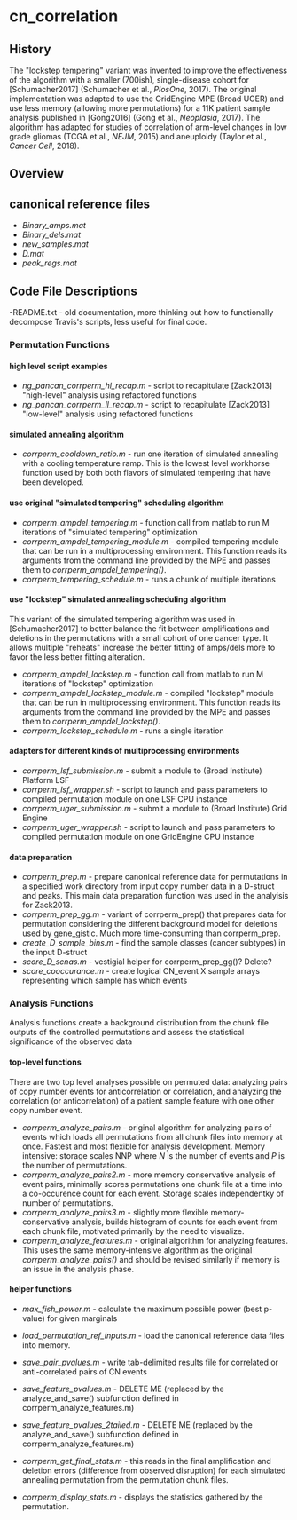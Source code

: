 # cn_correlation

## History
The "lockstep tempering" variant was invented to improve the effectiveness of the algorithm with a smaller (700ish), single-disease cohort for [Schumacher2017] (Schumacher et al., *PlosOne*, 2017). The original implementation was adapted to use the GridEngine MPE (Broad UGER) and use less memory (allowing more permutations) for a 11K patient sample analysis published in [Gong2016] (Gong et al., *Neoplasia*, 2017). The algorithm has adapted for studies of correlation of arm-level changes in low grade gliomas (TCGA et al., *NEJM*, 2015) and aneuploidy (Taylor et al., *Cancer Cell*, 2018).


## Overview


## canonical reference files
- *Binary_amps.mat*
- *Binary_dels.mat*
- *new_samples.mat*
- *D.mat*
- *peak_regs.mat*




## Code File Descriptions
-README.txt - old documentation, more thinking out how to functionally decompose Travis's scripts, less useful for final code.

### Permutation Functions

#### high level script examples
- *ng_pancan_corrperm_hl_recap.m* - script to recapitulate [Zack2013] "high-level" analysis using refactored functions
- *ng_pancan_corrperm_ll_recap.m* - script to recapitulate [Zack2013] "low-level" analysis using refactored functions

#### simulated annealing algorithm
- *corrperm_cooldown_ratio.m* - run one iteration of simulated annealing with a cooling temperature 
ramp. This is the lowest level workhorse function used by both both flavors of simulated tempering that
have been developed.


#### use original "simulated tempering" scheduling algorithm
- *corrperm_ampdel_tempering.m* - function call from matlab to run M iterations of "simulated tempering" optimization
- *corrperm_ampdel_tempering_module.m* - compiled tempering module that can be run in a multiprocessing 
environment. This function reads its arguments from the command line provided by the MPE and passes them
to *corrperm_ampdel_tempering()*.
- *corrperm_tempering_schedule.m* - runs a chunk of multiple iterations 

#### use "lockstep" simulated annealing scheduling algorithm
This variant of the simulated tempering algorithm was used in [Schumacher2017] to better balance the fit between 
amplifications and deletions in the permutations with a small cohort of one cancer type. It allows multiple "reheats"
increase the better fitting of amps/dels more to favor the less better fitting alteration. 
- *corrperm_ampdel_lockstep.m* - function call from matlab to run M iterations of "lockstep" optimization
- *corrperm_ampdel_lockstep_module.m* - compiled "lockstep" module that can be run in multiprocessing 
environment. This function reads its arguments from the command line provided by the MPE and passes them
to *corrperm_ampdel_lockstep()*.
- *corrperm_lockstep_schedule.m* - runs a single iteration

#### adapters for different kinds of multiprocessing environments
- *corrperm_lsf_submission.m* - submit a module to (Broad Institute) Platform LSF
- *corrperm_lsf_wrapper.sh* - script to launch and pass parameters to compiled permutation module on one LSF CPU instance
- *corrperm_uger_submission.m* - submit a module to (Broad Institute) Grid Engine
- *corrperm_uger_wrapper.sh* - script to launch and pass parameters to compiled permutation module on one GridEngine CPU instance

#### data preparation
- *corrperm_prep.m* - prepare canonical reference data for permutations in a specified work directory from input copy number data in a D-struct and peaks. This main data preparation function was used in the analyisis for Zack2013.
- *corrperm_prep_gg.m* - variant of corrperm_prep() that prepares data for permutation considering the different background model for
deletions used by gene_gistic. Much more time-consuming than corrperm_prep.
- *create_D_sample_bins.m* - find the sample classes (cancer subtypes) in the input D-struct
- *score_D_scnas.m* - vestigial helper for corrperm_prep_gg()? Delete?
- *score_cooccurance.m* - create logical CN_event X sample arrays representing which sample has which events

### Analysis Functions
Analysis functions create a background distribution from the chunk file outputs of the controlled permutations
and assess the statistical significance of the observed data 
#### top-level functions
There are two top level analyses possible on permuted data: analyzing pairs of copy number events 
for anticorrelation or correlation, and analyzing the correlation (or anticorrelation) of a patient sample feature
with one other copy number event.
- *corrperm_analyze_pairs.m* - original algorithm for analyzing pairs of events which loads all permutations 
from all chunk files into memory at once. Fastest and most flexible for analysis development. Memory intensive: storage
scales NNP where *N* is the number of events and *P* is the number of permutations.
- *corrperm_analyze_pairs2.m* - more memory conservative analysis of event pairs, minimally scores permutations one chunk 
file at a time into a co-occurence count for each event. Storage scales independentky of number of permutations.
- *corrperm_analyze_pairs3.m* - slightly more flexible memory-conservative analysis, builds histogram of counts for each event from each chunk file, motivated primarily by the need to visualize.
- *corrperm_analyze_features.m* - original algorithm for analyzing features. This uses the same memory-intensive 
algorithm as the original *corrperm_analyze_pairs()* and should be revised similarly if memory is an issue in the analysis phase.
#### helper functions
- *max_fish_power.m* - calculate the maximum possible power (best p-value) for given marginals  
- *load_permutation_ref_inputs.m* - load the canonical reference data files into memory.
- *save_pair_pvalues.m* - write tab-delimited results file for correlated or anti-correlated pairs of CN events
- *save_feature_pvalues.m* - DELETE ME (replaced by the analyze_and_save() subfunction defined in corrperm_analyze_features.m)
- *save_feature_pvalues_2tailed.m* - DELETE ME (replaced by the analyze_and_save() subfunction defined in corrperm_analyze_features.m)
- *corrperm_get_final_stats.m* - this reads in the final amplification and deletion errors (difference from observed disruption) for each simulated annealing permutation from the permutation chunk files.

- *corrperm_display_stats.m* - displays the statistics gathered by the permutation.
